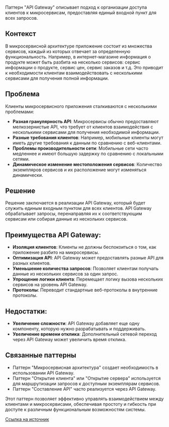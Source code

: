 Паттерн "API Gateway" описывает подход к организации доступа клиентов к микросервисам, предоставляя единый входной пункт для всех запросов.

## Контекст

В микросервисной архитектуре приложение состоит из множества сервисов, каждый из которых отвечает за определенную функциональность. Например, в интернет-магазине информация о продукте может быть разбита на несколько сервисов: сервис информации о продукте, сервис цен, сервис заказов и т.д. Это приводит к необходимости клиентам взаимодействовать с несколькими сервисами для получения полной информации.

## Проблема

Клиенты микросервисного приложения сталкиваются с несколькими проблемами:

- **Разная гранулярность API**: Микросервисы обычно предоставляют мелкозернистые API, что требует от клиентов взаимодействия с несколькими сервисами для получения необходимой информации.
- **Разные требования клиентов**: Например, мобильные клиенты могут иметь другие требования к данным по сравнению с веб-клиентами.
- **Проблемы производительности сети**: Мобильные сети часто медленнее и имеют большую задержку по сравнению с локальными сетями.
- **Динамическое изменение местоположения сервисов**: Количество экземпляров сервисов и их расположение могут изменяться динамически.

## Решение

Решение заключается в реализации API Gateway, который будет служить единым входным пунктом для всех клиентов. API Gateway обрабатывает запросы, перенаправляя их к соответствующим сервисам или собирая данные из нескольких сервисов.

## Преимущества API Gateway:

- **Изоляция клиентов**: Клиенты не должны беспокоиться о том, как приложение разбито на микросервисы.
- **Оптимизация API**: API Gateway может предоставлять разные API для разных клиентов.
- **Уменьшение количества запросов**: Позволяет клиентам получать данные из нескольких сервисов за один запрос.
- **Упрощение логики клиента**: Перемещает логику вызова нескольких сервисов на уровень API Gateway.
- **Протоколы**: Переводит стандартные веб-протоколы в внутренние протоколы.

## Недостатки:

- **Увеличение сложности**: API Gateway добавляет еще одну компоненту, которую нужно разрабатывать и поддерживать.
- **Увеличение времени отклика**: Дополнительный сетевой переход через API Gateway может увеличить время отклика.

## Связанные паттерны

- Паттерн "Микросервисная архитектура" создает необходимость в использовании API Gateway.
- Паттерн "Открытие клиента" или "Открытие сервера" используется для маршрутизации запросов к доступным экземплярам сервисов.
- Паттерн "Составление API" часто реализуется через API Gateway.

Этот паттерн позволяет эффективно управлять взаимодействием между клиентами и микросервисами, обеспечивая простоту и гибкость при доступе к различным функциональным возможностям системы.

[Ссылка на источник](https://microservices.io/patterns/apigateway.html)